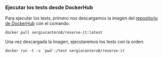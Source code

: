 ### Ejecutar los tests desde DockerHub
Para ejecutar los tests, primero nos descargamos la imagen del [repositorio de DockerHub](https://hub.docker.com/repository/docker/sergiocantero8/reserve-it/general) con el comando:

```
docker pull sergiocantero8/reserve-it:latest
```

Una vez descargada la imagen, ejecutaremos los tests con la orden:

```
docker run -t -v `pwd`:/test sergiocantero8/reserve-it

```